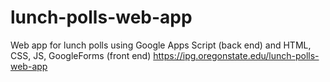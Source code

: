 # lunch-polls-web-app
Web app for lunch polls using Google Apps Script (back end) and HTML, CSS, JS, GoogleForms (front end)  https://ipg.oregonstate.edu/lunch-polls-web-app
